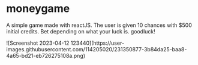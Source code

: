 # moneygame
<p> A simple game made with reactJS. The user is given 10 chances with $500 initial credits. Bet depending on what your luck is. goodluck!</p>
![Screenshot 2023-04-12 123440](https://user-images.githubusercontent.com/114205020/231350877-3b84da25-baa8-4a65-bd21-eb726275108a.png)
